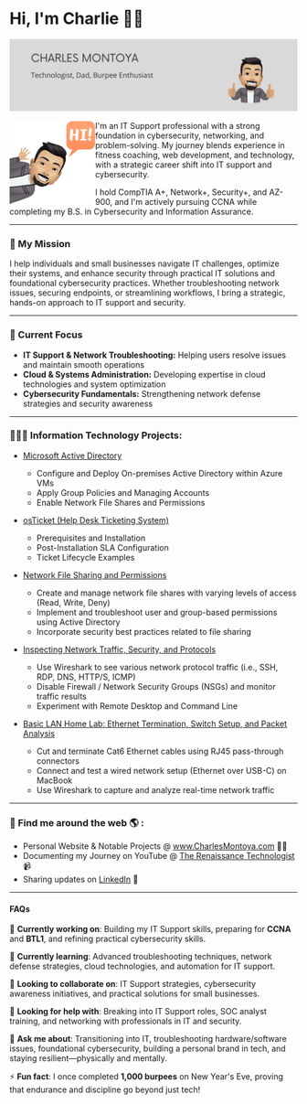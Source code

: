 
# Hi, I'm Charlie 👋🏽 

![](https://raw.githubusercontent.com/cleph01/cleph01/master/banner.png)

<img align="left" width="150" height="150" src="https://raw.githubusercontent.com/cleph01/cleph01/master/hi_avatar.png">

I'm an IT Support professional with a strong foundation in cybersecurity, networking, and problem-solving. My journey blends experience in fitness coaching, web development, and technology, with a strategic career shift into IT support and cybersecurity.

I hold CompTIA A+, Network+, Security+, and AZ-900, and I'm actively pursuing CCNA while completing my B.S. in Cybersecurity and Information Assurance.

---

### 🔹  My Mission

I help individuals and small businesses navigate IT challenges, optimize their systems, and enhance security through practical IT solutions and foundational cybersecurity practices. Whether troubleshooting network issues, securing endpoints, or streamlining workflows, I bring a strategic, hands-on approach to IT support and security.

---

### 🔧  Current Focus

- **IT Support & Network Troubleshooting:** Helping users resolve issues and maintain smooth operations
- **Cloud & Systems Administration:** Developing expertise in cloud technologies and system optimization
- **Cybersecurity Fundamentals:** Strengthening network defense strategies and security awareness

---

### 👨🏻‍💻 Information Technology Projects:

- [Microsoft Active Directory](https://github.com/cleph01/it-active-directory-azure)
  
    - Configure and Deploy On-premises Active Directory within Azure VMs
    - Apply Group Policies and Managing Accounts
    - Enable Network File Shares and Permissions
 
- [osTicket (Help Desk Ticketing System)](https://github.com/cleph01/it-osticket-ticketing-system)
  
    - Prerequisites and Installation
    - Post-Installation SLA Configuration
    - Ticket Lifecycle Examples

- [Network File Sharing and Permissions](https://github.com/cleph01/it-file-share-permissions)
  
    - Create and manage network file shares with varying levels of access (Read, Write, Deny)
    - Implement and troubleshoot user and group-based permissions using Active Directory
    - Incorporate security best practices related to file sharing

- [Inspecting Network Traffic, Security, and Protocols](https://github.com/cleph01/it-network-traffic-security-protocols)
  
    - Use Wireshark to see various network protocol traffic (i.e., SSH, RDP, DNS, HTTP/S, ICMP)
    - Disable Firewall / Network Security Groups (NSGs) and monitor traffic results
    - Experiment with Remote Desktop and Command Line
 
- [Basic LAN Home Lab: Ethernet Termination, Switch Setup, and Packet Analysis](https://github.com/cleph01/it-basic-LAN)

    - Cut and terminate Cat6 Ethernet cables using RJ45 pass-through connectors
    - Connect and test a wired network setup (Ethernet over USB-C) on MacBook
    - Use Wireshark to capture and analyze real-time network traffic
 
<!---
---

### 🎥  Documenting My Journey
I share insights and strategies for career changers in IT & cybersecurity on my YouTube channel, [The Renaissance Technologist](https://www.youtube.com/@TheRenaissanceTechnologist). Through [The John Connor Project](https://www.youtube.com/@TheJohnConnorProject), I also explore the intersection of cybersecurity, decentralization, and AI-driven threats.

--->
---

### 📍 Find me around the web 🌎 : 
- Personal Website & Notable Projects @ <a href="https://charlesmontoya.com" target="_blank">www.CharlesMontoya.com</a> ✍🏽
- Documenting my Journey on YouTube @ <a href="https://www.youtube.com/@TheRenaissanceTechnologist" target="_blank">The Renaissance Technologist</a> 📹
- Sharing updates on <a href="https://linkedin.com/in/charlesmontoya/" target="_blank">LinkedIn</a> 💼

---

#### FAQs

🔭 **Currently working on**: Building my IT Support skills, preparing for **CCNA** and **BTL1**, and refining practical cybersecurity skills.  

🌱 **Currently learning**: Advanced troubleshooting techniques, network defense strategies, cloud technologies, and automation for IT support.  

👯 **Looking to collaborate on**: IT Support strategies, cybersecurity awareness initiatives, and practical solutions for small businesses.  

🤔 **Looking for help with**: Breaking into IT Support roles, SOC analyst training, and networking with professionals in IT and security.  

💬 **Ask me about**: Transitioning into IT, troubleshooting hardware/software issues, foundational cybersecurity, building a personal brand in tech, and staying resilient—physically and mentally.  

⚡ **Fun fact**: I once completed **1,000 burpees** on New Year's Eve, proving that endurance and discipline go beyond just tech!  

